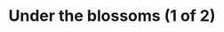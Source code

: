---
title: "Under the blossoms (1 of 2)"
picture: "/assets/camera-roll/2015/2015-04-19-under-the-blossoms-1/20150419_173157295_iOS.jpg"
thumbnail: "/assets/camera-roll/2015/2015-04-19-under-the-blossoms-1/20150419_173157295_iOS-thumbnail.jpg"
related:
  - "Under the blossoms (2 of 2)"
tags:
  - spring
  - flower
  - looking up
  - tree
  - photograph
  - Seattle
---